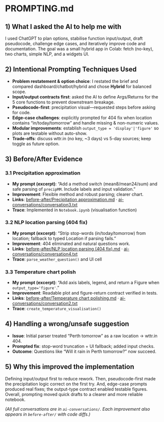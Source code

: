 # PROMPTING.md

## 1) What I asked the AI to help me with 
I used ChatGPT to plan options, stabilise function input/output, draft pseudocode, challenge edge cases, and iteratively improve code and documentation. The goal was a small hybrid app in Colab: fetch (no-key), two charts, simple NLP, and a widgets UI.

## 2) Intentional Prompting Techniques Used
- **Problem restatement & option choice**: I restated the brief and compared dashboard/chatbot/hybrid and chose **Hybrid** for balanced scope.
- **Input/output contracts first**: asked the AI to define Args/Returns for the 5 core functions to prevent downstream breakage.
- **Pseudocode-first**: precipitation visual—requested steps before asking for code.
- **Edge-case challenges**: explicitly prompted for 404 fix when location contains “in/today/tomorrow” and handle missing & non-numeric values.
- **Modular improvements**: establish `output_type = 'display'|'figure'` so plots are testable without auto-show.
- **Trade-offs**: discuss wttr.in (no key, ~3 days) vs 5-day sources; keep toggle as future option.

## 3) Before/After Evidence 
### 3.1 Precipitation approximation
- **My prompt (excerpt)**: “Add a method switch (mean8/mean24/sum) and safe parsing of `precipMM`. Include labels and input validation.”
- **Improvement**: Flexible method and robust parsing; clearer chart.
- **Links**: [before-after/Precipitation approximation.md](before-after/Precipitation%20approximation.md) · [ai-conversations/conversation3.txt](ai-conversations/conversation3.txt)
- **Trace**: Implemented in `Notebook.ipynb` (visualisation function)

### 3.2 NLP location parsing (404 fix)
- **My prompt (excerpt)**: “Strip stop-words (in/today/tomorrow) from location; fallback to typed Location if parsing fails.”
- **Improvement**: 404 eliminated and natural questions work.
- **Links**: [before-after/NLP location parsing (404 fix).md](before-after/NLP%20location%20parsing%20(404%20fix).md) · [ai-conversations/conversation4.txt](ai-conversations/conversation4.txt)
- **Trace**: `parse_weather_question()` and UI cell

### 3.3 Temperature chart polish
- **My prompt (excerpt)**: “Add axis labels, legend, and return a Figure when `output_type='figure'`.”
- **Improvement**: Readable plot and figure-return contract verified in tests.
- **Links**: [before-after/Temperature chart polishing.md](before-after/Temperature%20chart%20polishing.md) · [ai-conversations/conversation2.txt](ai-conversations/conversation2.txt)
- **Trace**: `create_temperature_visualisation()`

## 4) Handling a wrong/unsafe suggestion
- **Issue**: Initial parser treated “Perth tomorrow” as a raw location → wttr.in 404.
- **Prompted fix**: stop-word truncation + UI fallback; added input checks.
- **Outcome**: Questions like “Will it rain in Perth tomorrow?” now succeed.

## 5) Why this improved the implementation
Defining input/output first to reduce rework. Then, pseudocode-first made the precipitation logic correct on the first try. And, edge-case prompts produced real fixes; the output-type contract enabled testable figures. Overall, prompting moved quick drafts to a clearer and more reliable notebook.

*(All full conversations are in `ai-conversations/`. Each improvement also appears in `before-after/` with code diffs.)*
